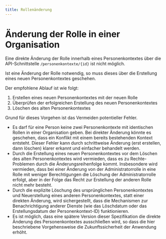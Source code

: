 ```yaml
---
title: Rollenänderung
---
```


# Änderung der Rolle in einer Organisation

Eine direkte Änderung der Rolle innerhalb eines Personenkontextes über die API-Schnittstelle
`/personenkontexte/{id}` ist nicht möglich.

Ist eine Änderung der Rolle notwendig, so muss dieses über die Erstellung eines neuen Personenkontextes geschehen.

Der empfohlene Ablauf ist wie folgt:

1. Erstellen eines neuen Personenkontextes mit der neuen Rolle
1. Überprüfen der erfolgreichen Erstellung des neuen Personenkontextes
1. Löschen des alten Personenkontextes

Grund für dieses Vorgehen ist das Vermeiden potentieller Fehler.

- Es darf für eine Person keine zwei Personenkontexte mit identischen Rollen in einer
  Organisation geben. Bei direkter Änderung könnte es geschehen, dass ein Konflikt mit
  einem bereits bestehenden Kontext entsteht. Dieser Fehler kann durch schrittweise Änderung
  (erst erstellen, dann löschen) klarer erkannt und einfacher behandelt werden.
- Durch die Erstellung eines neuen Personenkontextes vor dem Löschen des alten Personenkontextes
  wird vermieden, dass es zu Rechte-Problemen durch die Änderungsreihenfolge kommt. Insbesondere
  wird vermieden, dass bei einer Änderung von der Administratorrolle in eine Rolle mit weniger
  Berechtigungen die Löschung der Administratorrolle erfolgt, aber in der Folge das Recht zur Erstellung
  der anderen Rolle nicht mehr besteht.
- Durch die explizite Löschung des ursprünglichen Personenkontextes und Neuerstellung eines
  anderen Personenkontextes, statt einer direkten Änderung, wird sichergestellt, dass die Mechanismen
  zur Benachrichtigung anderer Dienste (wie das Löschdatum oder das Erstellungsdatum der Personenkontext-ID) funktionieren.
- Es ist möglich, dass eine spätere Version dieser Spezifikation die direkte Änderung des Personenkontextes
  ausschließen wird, so dass die hier beschriebene Vorgehensweise die Zukunftssicherheit der Anwendung erhöht.
